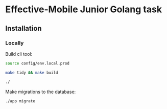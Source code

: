 # Effective-Mobile Junior Golang task

## Installation
### Locally


Build cli tool:
```sh
source config/env.local.prod

make tidy && make build

./

```

Make migrations to the database:
```sh
./app migrate
```
